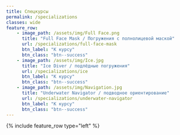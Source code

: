 ```yaml
---
title: Спецкурсы
permalink: /specializations 
classes: wide
feature_row:
    - image_path: /assets/img/Full Face.png
      title: "Full Face Mask / Погружения с полнолицевой маской"  
      url: /specializations/full-face-mask
      btn_label: "К курсу"
      btn_class: "btn--success"
    - image_path: /assets/img/Ice.jpg
      title: "Ice Diver / подлёдные погружения"  
      url: /specializations/ice
      btn_label: "К курсу"
      btn_class: "btn--success"
    - image_path: /assets/img/Navigation.jpg
      title: "Underwater Navigator / подводное ориентирование"  
      url: /specializations/underwater-navigator
      btn_label: "К курсу"
      btn_class: "btn--success"
---
```


{% include feature_row type="left" %}